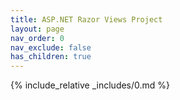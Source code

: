 ```yaml
---
title: ASP.NET Razor Views Project
layout: page
nav_order: 0
nav_exclude: false
has_children: true
---
```

{% include_relative _includes/0.md %}
